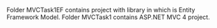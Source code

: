 Folder MVCTask1EF contains project with library in which is Entity Framework Model.
Folder MVCTask1 contains ASP.NET MVC 4 project.
